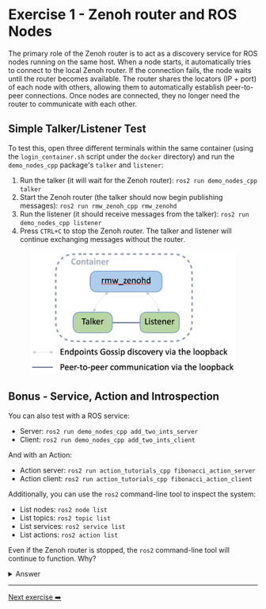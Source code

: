 # Exercise 1 - Zenoh router and ROS Nodes

The primary role of the Zenoh router is to act as a discovery service for ROS nodes running on the same host.
When a node starts, it automatically tries to connect to the local Zenoh router. If the connection fails, the node waits until the router becomes available. The router shares the locators (IP + port) of each node with others, allowing them to automatically establish peer-to-peer connections. Once nodes are connected, they no longer need the router to communicate with each other.

## Simple Talker/Listener Test

To test this, open three different terminals within the same container (using the `login_container.sh` script under the `docker` directory) and run the `demo_nodes_cpp` package's `talker` and `listener`:

1. Run the talker (it will wait for the Zenoh router): `ros2 run demo_nodes_cpp talker`
2. Start the Zenoh router (the talker should now begin publishing messages): `ros2 run rmw_zenoh_cpp rmw_zenohd`
3. Run the listener (it should receive messages from the talker): `ros2 run demo_nodes_cpp listener`
4. Press `CTRL+C` to stop the Zenoh router. The talker and listener will continue exchanging messages without the router.

<p align="center"><img src="pictures/talker-listener.png"  height="250" alt="talker-listener"/></p>

## Bonus - Service, Action and Introspection

You can also test with a ROS service:

* Server: `ros2 run demo_nodes_cpp add_two_ints_server`
* Client: `ros2 run demo_nodes_cpp add_two_ints_client`

And with an Action:

* Action server: `ros2 run action_tutorials_cpp fibonacci_action_server`
* Action client: `ros2 run action_tutorials_cpp fibonacci_action_client`

Additionally, you can use the `ros2` command-line tool to inspect the system:

* List nodes: `ros2 node list`
* List topics: `ros2 topic list`
* List services: `ros2 service list`
* List actions: `ros2 action list`

Even if the Zenoh router is stopped, the `ros2` command-line tool will continue to function.
Why?

<details>
<summary>Answer</summary>

When you run a `ros2` command for the first time, it starts the ROS 2 daemon, which is a regular ROS node. This node connects peer-to-peer with other nodes, acts as a cache of the ROS graph, and can directly respond to queries from the `ros2` command-line tool.

</details>

---
[Next exercise ➡️](ex-2.md)
